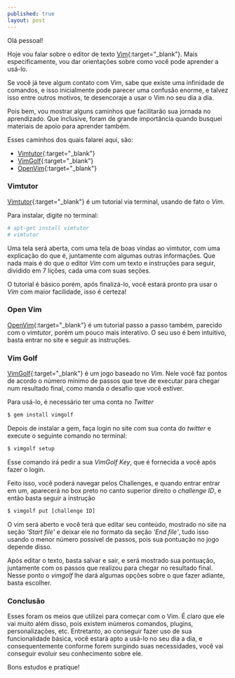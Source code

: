 ```yaml
---
published: true
layout: post
---
```





Olá pessoal! 

Hoje vou falar sobre o editor de texto [Vim](http://www.vim.org/ "Vim"){:target="_blank"}. Mais especificamente, vou dar orientações sobre como você pode aprender a usá-lo. 

Se você já teve algum contato com Vim, sabe que existe uma infinidade de comandos, e isso inicialmente pode parecer uma confusão enorme, e talvez isso entre outros motivos, te desencoraje a usar o Vim no seu dia a dia. 

Pois bem, vou mostrar alguns caminhos que facilitarão sua jornada no aprendizado. Que inclusive, foram de grande importância quando busquei materiais de apoio para aprender também.

Esses caminhos dos quais falarei aqui, são:

- [Vimtutor](http://linuxcommand.org/man_pages/vimtutor1.html "Vimtutor"){:target="_blank"}
- [VimGolf](http://www.vimgolf.com/ "Vim Golf"){:target="_blank"}
- [OpenVim](http://www.openvim.com/ "OpenVim"){:target="_blank"}

### Vimtutor 

[Vimtutor](http://linuxcommand.org/man_pages/vimtutor1.html "Vimtutor"){:target="_blank"} é um tutorial via terminal, usando de fato o _Vim_. 

Para instalar, digite no terminal:

```bash
# apt-get install vimtutor
# vimtutor
```

Uma tela será aberta, com uma tela de boas vindas ao vimtutor, com uma explicação do que é, juntamente com algumas outras informações. Que nada mais é do que o editor _Vim_ com um texto e instruções para seguir, dividido em 7 lições, cada uma com suas seções. 

O tutorial é básico porém, após finalizá-lo, você estará pronto pra usar o _Vim_ com maior facilidade, isso é certeza!

### Open Vim 

[OpenVim](http://www.openvim.com/ "OpenVim"){:target="_blank"} é um tutorial passo a passo também, parecido com o _vimtutor_, porém um pouco mais interativo. O seu uso é bem intuitivo, basta entrar no site e seguir as instruções.

### Vim Golf 

[VimGolf](http://www.vimgolf.com/ "Vim Golf"){:target="_blank"} é um jogo baseado no _Vim_. Nele você faz pontos de acordo o número mínimo de passos que teve de executar para chegar num resultado final, como manda o desafio que você estiver.

Para usá-lo, é necessário ter uma conta no _Twitter_

```bash
$ gem install vimgolf
```

Depois de instalar a gem, faça login no site com sua conta do _twitter_ e execute o seguinte comando no terminal:

```bash
$ vimgolf setup
```

Esse comando irá pedir a sua _VimGolf Key_, que é fornecida a você após fazer o login.

Feito isso, você poderá navegar pelos Challenges, e quando entrar entrar em um, aparecerá no box preto no canto superior direito o _challenge ID_, e então basta seguir a instrução

```bash
$ vimgolf put [challenge ID]
```

O vim será aberto e você terá que editar seu conteúdo, mostrado no site na seção _'Start file'_ e deixar ele no formato da seção _'End file'_, tudo isso usando o menor número possível de passos, pois sua pontuação no jogo depende disso.

Após editar o texto, basta salvar e sair, e será mostrado sua pontuação, juntamente com os passos que realizou para chegar no resultado final. Nesse ponto o _vimgolf_ lhe dará algumas opções sobre o que fazer adiante, basta escolher.


### Conclusão

Esses foram os meios que utilizei para começar com o Vim. É claro que ele vai muito além disso, pois existem inúmeros comandos, plugins, personalizações, etc. Entretanto, ao conseguir fazer uso de sua funcionalidade básica, você estará apto a usá-lo no seu dia a dia, e consequentemente conforme forem surgindo suas necessidades, você vai conseguir evoluir seu conhecimento sobre ele.

Bons estudos e pratique!
